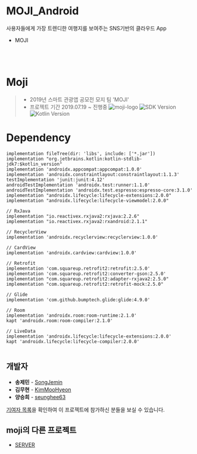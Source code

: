 # MOJI_Android
사용자들에게 가장 트렌디한 여행지를 보여주는 SNS기반의 클라우드 App
 - MOJI


<br/><br/>

# Moji
> - 2019년 스마트 관광앱 공모전 모지 팀 'MOJI'
> - 프로젝트 기간 2019.07.19 ~ 진행중
![moji-logo](https://user-images.githubusercontent.com/8520965/63906384-a40daf00-ca52-11e9-8a99-2b08b4db2ee6.png)
![SDK Version](https://img.shields.io/badge/SDK-28-lightgray.svg) ![Kotlin Version](https://img.shields.io/badge/Kotlin-1.3.31-orange.svg)




# Dependency

```
implementation fileTree(dir: 'libs', include: ['*.jar'])
implementation "org.jetbrains.kotlin:kotlin-stdlib-jdk7:$kotlin_version"
implementation 'androidx.appcompat:appcompat:1.0.0'
implementation 'androidx.constraintlayout:constraintlayout:1.1.3'
testImplementation 'junit:junit:4.12'
androidTestImplementation 'androidx.test:runner:1.1.0'
androidTestImplementation 'androidx.test.espresso:espresso-core:3.1.0'
implementation "androidx.lifecycle:lifecycle-extensions:2.0.0"
implementation "androidx.lifecycle:lifecycle-viewmodel:2.0.0"

// RxJava
implementation "io.reactivex.rxjava2:rxjava:2.2.6"
implementation "io.reactivex.rxjava2:rxandroid:2.1.1"

// RecyclerView
implementation 'androidx.recyclerview:recyclerview:1.0.0'

// CardView
implementation 'androidx.cardview:cardview:1.0.0'

// Retrofit
implementation 'com.squareup.retrofit2:retrofit:2.5.0'
implementation 'com.squareup.retrofit2:converter-gson:2.5.0'
implementation "com.squareup.retrofit2:adapter-rxjava2:2.5.0"
implementation "com.squareup.retrofit2:retrofit-mock:2.5.0"

// Glide
implementation 'com.github.bumptech.glide:glide:4.9.0'

// Room
implementation 'androidx.room:room-runtime:2.1.0'
kapt 'androidx.room:room-compiler:2.1.0'

// LiveData
implementation 'androidx.lifecycle:lifecycle-extensions:2.0.0'
kapt 'androidx.lifecycle:lifecycle-compiler:2.0.0'


```

## 개발자

- **송제민** - [SongJemin](https://github.com/SongJemin) 
- **김무현** - [KimMooHyeon](https://github.com/KimMooHyeon) 
- **양승희** - [seunghee63](https://github.com/seunghee63) 

[기여자 목록](https://github.com/moji-lab/MOjI-lab-Android/graphs/contributors)을 확인하여 이 프로젝트에 참가하신 분들을 보실 수 있습니다.

## moji의 다른 프로젝트

- [SERVER](https://github.com/moji-lab/MOjI-lab-Core-Server)
